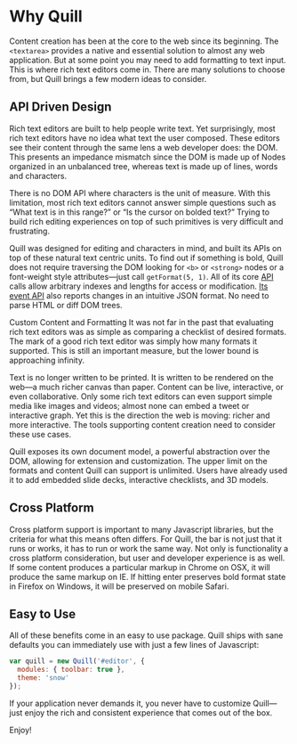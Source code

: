 # Why Quill
Content creation has been at the core to the web since its beginning. The `<textarea>` provides a native and essential solution to almost any web application. But at some point you may need to add formatting to text input. This is where rich text editors come in. There are many solutions to choose from, but Quill brings a few modern ideas to consider.

## API Driven Design
Rich text editors are built to help people write text. Yet surprisingly, most rich text editors have no idea what text the user composed. These editors see their content through the same lens a web developer does: the DOM. This presents an impedance mismatch since the DOM is made up of Nodes organized in an unbalanced tree, whereas text is made up of lines, words and characters.

There is no DOM API where characters is the unit of measure. With this limitation, most rich text editors cannot answer simple questions such as “What text is in this range?” or “Is the cursor on bolded text?” Trying to build rich editing experiences on top of such primitives is very difficult and frustrating.

Quill was designed for editing and characters in mind, and built its APIs on top of these natural text centric units. To find out if something is bold, Quill does not require traversing the DOM looking for `<b>` or `<strong>` nodes or a font-weight style attributes—just call `getFormat(5, 1)`. All of its core [API](../api/index.md) calls allow arbitrary indexes and lengths for access or modification. [Its event API](../api/events.md) also reports changes in an intuitive JSON format. No need to parse HTML or diff DOM trees.

Custom Content and Formatting
It was not far in the past that evaluating rich text editors was as simple as comparing a checklist of desired formats. The mark of a good rich text editor was simply how many formats it supported. This is still an important measure, but the lower bound is approaching infinity.

Text is no longer written to be printed. It is written to be rendered on the web—a much richer canvas than paper. Content can be live, interactive, or even collaborative. Only some rich text editors can even support simple media like images and videos; almost none can embed a tweet or interactive graph. Yet this is the direction the web is moving: richer and more interactive. The tools supporting content creation need to consider these use cases.

Quill exposes its own document model, a powerful abstraction over the DOM, allowing for extension and customization. The upper limit on the formats and content Quill can support is unlimited. Users have already used it to add embedded slide decks, interactive checklists, and 3D models.

## Cross Platform
Cross platform support is important to many Javascript libraries, but the criteria for what this means often differs. For Quill, the bar is not just that it runs or works, it has to run or work the same way. Not only is functionality a cross platform consideration, but user and developer experience is as well. If some content produces a particular markup in Chrome on OSX, it will produce the same markup on IE. If hitting enter preserves bold format state in Firefox on Windows, it will be preserved on mobile Safari.

## Easy to Use
All of these benefits come in an easy to use package. Quill ships with sane defaults you can immediately use with just a few lines of Javascript:

``` js
var quill = new Quill('#editor', {
  modules: { toolbar: true },
  theme: 'snow'
});
```

If your application never demands it, you never have to customize Quill—just enjoy the rich and consistent experience that comes out of the box.

Enjoy!